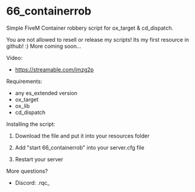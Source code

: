 # 66_containerrob
Simple FiveM Container robbery script for ox_target & cd_dispatch.

You are not allowed to resell or release my scripts!
Its my first resource in github! :) More coming soon...

Video:
   - https://streamable.com/imzg2p

Requirements:
   - any es_extended version
   - ox_target
   - ox_lib
   - cd_dispatch

Installing the script:

   1. Download the file and put it into your resources folder

   2. Add "start 66_containerrob" into your server.cfg file

   3. Restart your server

More questions?
   - Discord: .rqc_
